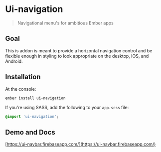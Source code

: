 # Ui-navigation
> Navigational menu's for ambitious Ember apps

## Goal

This is addon is meant to provide a horizontal navigation control and be flexible enough in styling to look appropriate on the desktop, IOS, and Android.

## Installation

At the console:

```sh
ember install ui-navigation
```

If you're using SASS, add the following to your `app.scss` file:

```css
@import 'ui-navigation';
``` 

## Demo and Docs

[https://ui-navbar.firebaseapp.com/](https://ui-navbar.firebaseapp.com/)
  
